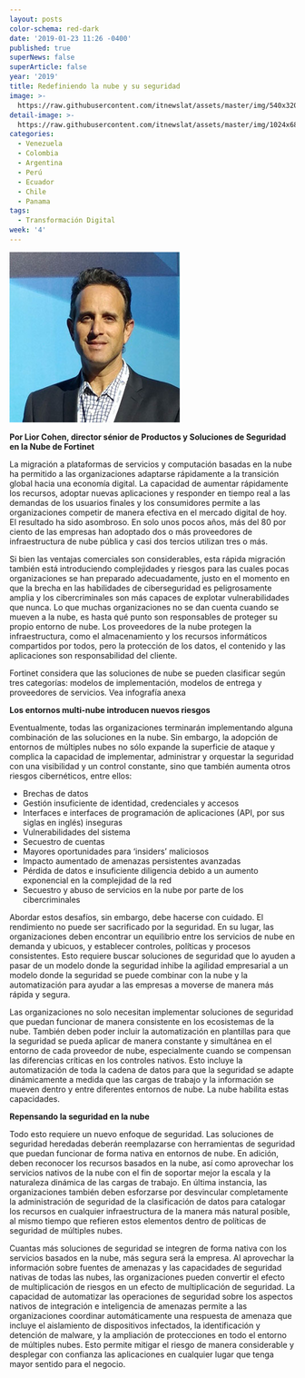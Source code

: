 ```yaml
---
layout: posts
color-schema: red-dark
date: '2019-01-23 11:26 -0400'
published: true
superNews: false
superArticle: false
year: '2019'
title: Redefiniendo la nube y su seguridad
image: >-
  https://raw.githubusercontent.com/itnewslat/assets/master/img/540x320/Cloud-Computing-p.jpg
detail-image: >-
  https://raw.githubusercontent.com/itnewslat/assets/master/img/1024x680/Cloud-Computing-g.jpg
categories:
  - Venezuela
  - Colombia
  - Argentina
  - Perú
  - Ecuador
  - Chile
  - Panama
tags:
  - Transformación Digital
week: '4'
---
```

![](https://raw.githubusercontent.com/itnewslat/assets/master/img/300x300/Lior-Cohen.jpg)

**Por Lior Cohen, director sénior de Productos y Soluciones de Seguridad en la Nube de Fortinet**

La migración a plataformas de servicios y computación basadas en la nube ha permitido a las organizaciones adaptarse rápidamente a la transición global hacia una economía digital. La capacidad de aumentar rápidamente los recursos, adoptar nuevas aplicaciones y responder en tiempo real a las demandas de los usuarios finales y los consumidores permite a las organizaciones competir de manera efectiva en el mercado digital de hoy. El resultado ha sido asombroso. En solo unos pocos años, más del 80 por ciento de las empresas han adoptado dos o más proveedores de infraestructura de nube pública y casi dos tercios utilizan tres o más.

Si bien las ventajas comerciales son considerables, esta rápida migración también está introduciendo complejidades y riesgos para las cuales pocas organizaciones se han preparado adecuadamente, justo en el momento en que la brecha en las habilidades de ciberseguridad es peligrosamente amplia y los cibercriminales son más capaces de explotar vulnerabilidades que nunca. Lo que muchas organizaciones no se dan cuenta cuando se mueven a la nube, es hasta qué punto son responsables de proteger su propio entorno de nube. Los proveedores de la nube protegen la infraestructura, como el almacenamiento y los recursos informáticos compartidos por todos, pero la protección de los datos, el contenido y las aplicaciones son responsabilidad del cliente.

Fortinet considera que las soluciones de nube se pueden clasificar según tres categorías: modelos de implementación, modelos de entrega y proveedores de servicios. Vea infografía anexa

**Los entornos multi-nube introducen nuevos riesgos**

Eventualmente, todas las organizaciones terminarán implementando alguna combinación de las soluciones en la nube. Sin embargo, la adopción de entornos de múltiples nubes no sólo expande la superficie de ataque y complica la capacidad de implementar, administrar y orquestar la seguridad con una visibilidad y un control constante, sino que también aumenta otros riesgos cibernéticos, entre ellos:

- Brechas de datos
- Gestión insuficiente de identidad, credenciales y accesos
- Interfaces e interfaces de programación de aplicaciones (API, por sus siglas en inglés) inseguras
- Vulnerabilidades del sistema
- Secuestro de cuentas
- Mayores oportunidades para ‘insiders’ maliciosos
- Impacto aumentado de amenazas persistentes avanzadas
- Pérdida de datos e insuficiente diligencia debido a un aumento exponencial en la complejidad de la red
- Secuestro y abuso de servicios en la nube por parte de los cibercriminales

Abordar estos desafíos, sin embargo, debe hacerse con cuidado. El rendimiento no puede ser sacrificado por la seguridad. En su lugar, las organizaciones deben encontrar un equilibrio entre los servicios de nube en demanda y ubicuos, y establecer controles, políticas y procesos consistentes. Esto requiere buscar soluciones de seguridad que lo ayuden a pasar de un modelo donde la seguridad inhibe la agilidad empresarial a un modelo donde la seguridad se puede combinar con la nube y la automatización para ayudar a las empresas a moverse de manera más rápida y segura.

Las organizaciones no solo necesitan implementar soluciones de seguridad que puedan funcionar de manera consistente en los ecosistemas de la nube. También deben poder incluir la automatización en plantillas para que la seguridad se pueda aplicar de manera constante y simultánea en el entorno de cada proveedor de nube, especialmente cuando se compensan las diferencias críticas en los controles nativos. Esto incluye la automatización de toda la cadena de datos para que la seguridad se adapte dinámicamente a medida que las cargas de trabajo y la información se mueven dentro y entre diferentes entornos de nube. La nube habilita estas capacidades.

**Repensando la seguridad en la nube**

Todo esto requiere un nuevo enfoque de seguridad. Las soluciones de seguridad heredadas deberán reemplazarse con herramientas de seguridad que puedan funcionar de forma nativa en entornos de nube. En adición, deben reconocer los recursos basados en la nube, así como aprovechar los servicios nativos de la nube con el fin de soportar mejor la escala y la naturaleza dinámica de las cargas de trabajo. En última instancia, las organizaciones también deben esforzarse por desvincular completamente la administración de seguridad de la clasificación de datos para catalogar los recursos en cualquier infraestructura de la manera más natural posible, al mismo tiempo que refieren estos elementos dentro de políticas de seguridad de múltiples nubes.

Cuantas más soluciones de seguridad se integren de forma nativa con los servicios basados en la nube, más segura será la empresa. Al aprovechar la información sobre fuentes de amenazas y las capacidades de seguridad nativas de todas las nubes, las organizaciones pueden convertir el efecto de multiplicación de riesgos en un efecto de multiplicación de seguridad. La capacidad de automatizar las operaciones de seguridad sobre los aspectos nativos de integración e inteligencia de amenazas permite a las organizaciones coordinar automáticamente una respuesta de amenaza que incluye el aislamiento de dispositivos infectados, la identificación y detención de malware, y la ampliación de protecciones en todo el entorno de múltiples nubes. Esto permite mitigar el riesgo de manera considerable y desplegar con confianza las aplicaciones en cualquier lugar que tenga mayor sentido para el negocio. 


